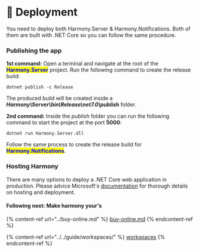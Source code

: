 # 🚀 Deployment

You need to deploy both Harmony.Server & Harmony.Notifications. Both of them are built with .NET Core so you can follow the same procedure.&#x20;

### Publishing the app

**1st command:** Open a terminal and navigate at the root of the <mark style="color:blue;">**Harmony.Server**</mark> project. Run the following command to create the release build:

```
dotnet publish -c Release
```

The produced build will be created inside a _**Harmony\Server\bin\Release\net7.0\publish**_ folder.

**2nd command:** Inside the _publish_ folder you can run the following command to start the project at the port **5000**:

```
dotnet run Harmony.Server.dll
```

Follow the same process to create the release build for <mark style="color:blue;">**Harmony.Notifications**</mark>.&#x20;

### Hosting Harmony

There are many options to deploy a .NET Core web application in production. Please advice Microsoft's [documentation](https://learn.microsoft.com/en-us/aspnet/core/host-and-deploy/?view=aspnetcore-7.0) for thorough details on hosting and deployment.

#### Following next: Make harmony your's

{% content-ref url="../buy-online.md" %}
[buy-online.md](../buy-online.md)
{% endcontent-ref %}

{% content-ref url="../../guide/workspaces/" %}
[workspaces](../../guide/workspaces/)
{% endcontent-ref %}

